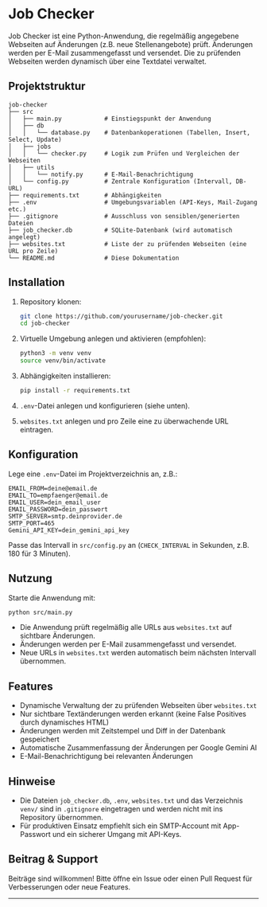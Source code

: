 # Job Checker

Job Checker ist eine Python-Anwendung, die regelmäßig angegebene Webseiten auf Änderungen (z.B. neue Stellenangebote) prüft. Änderungen werden per E-Mail zusammengefasst und versendet. Die zu prüfenden Webseiten werden dynamisch über eine Textdatei verwaltet.

## Projektstruktur

```
job-checker
├── src
│   ├── main.py            # Einstiegspunkt der Anwendung
│   ├── db
│   │   └── database.py    # Datenbankoperationen (Tabellen, Insert, Select, Update)
│   ├── jobs
│   │   └── checker.py     # Logik zum Prüfen und Vergleichen der Webseiten
│   ├── utils
│   │   └── notify.py      # E-Mail-Benachrichtigung
│   └── config.py          # Zentrale Konfiguration (Intervall, DB-URL)
├── requirements.txt       # Abhängigkeiten
├── .env                   # Umgebungsvariablen (API-Keys, Mail-Zugang etc.)
├── .gitignore             # Ausschluss von sensiblen/generierten Dateien
├── job_checker.db         # SQLite-Datenbank (wird automatisch angelegt)
├── websites.txt           # Liste der zu prüfenden Webseiten (eine URL pro Zeile)
└── README.md              # Diese Dokumentation
```

## Installation

1. Repository klonen:
   ```sh
   git clone https://github.com/yourusername/job-checker.git
   cd job-checker
   ```

2. Virtuelle Umgebung anlegen und aktivieren (empfohlen):
   ```sh
   python3 -m venv venv
   source venv/bin/activate
   ```

3. Abhängigkeiten installieren:
   ```sh
   pip install -r requirements.txt
   ```

4. `.env`-Datei anlegen und konfigurieren (siehe unten).

5. `websites.txt` anlegen und pro Zeile eine zu überwachende URL eintragen.

## Konfiguration

Lege eine `.env`-Datei im Projektverzeichnis an, z.B.:

```
EMAIL_FROM=deine@email.de
EMAIL_TO=empfaenger@email.de
EMAIL_USER=dein_email_user
EMAIL_PASSWORD=dein_passwort
SMTP_SERVER=smtp.deinprovider.de
SMTP_PORT=465
Gemini_API_KEY=dein_gemini_api_key
```

Passe das Intervall in `src/config.py` an (`CHECK_INTERVAL` in Sekunden, z.B. 180 für 3 Minuten).

## Nutzung

Starte die Anwendung mit:
```sh
python src/main.py
```

- Die Anwendung prüft regelmäßig alle URLs aus `websites.txt` auf sichtbare Änderungen.
- Änderungen werden per E-Mail zusammengefasst und versendet.
- Neue URLs in `websites.txt` werden automatisch beim nächsten Intervall übernommen.

## Features

- Dynamische Verwaltung der zu prüfenden Webseiten über `websites.txt`
- Nur sichtbare Textänderungen werden erkannt (keine False Positives durch dynamisches HTML)
- Änderungen werden mit Zeitstempel und Diff in der Datenbank gespeichert
- Automatische Zusammenfassung der Änderungen per Google Gemini AI
- E-Mail-Benachrichtigung bei relevanten Änderungen

## Hinweise

- Die Dateien `job_checker.db`, `.env`, `websites.txt` und das Verzeichnis `venv/` sind in `.gitignore` eingetragen und werden nicht mit ins Repository übernommen.
- Für produktiven Einsatz empfiehlt sich ein SMTP-Account mit App-Passwort und ein sicherer Umgang mit API-Keys.

## Beitrag & Support

Beiträge sind willkommen! Bitte öffne ein Issue oder einen Pull Request für Verbesserungen oder neue Features.

---